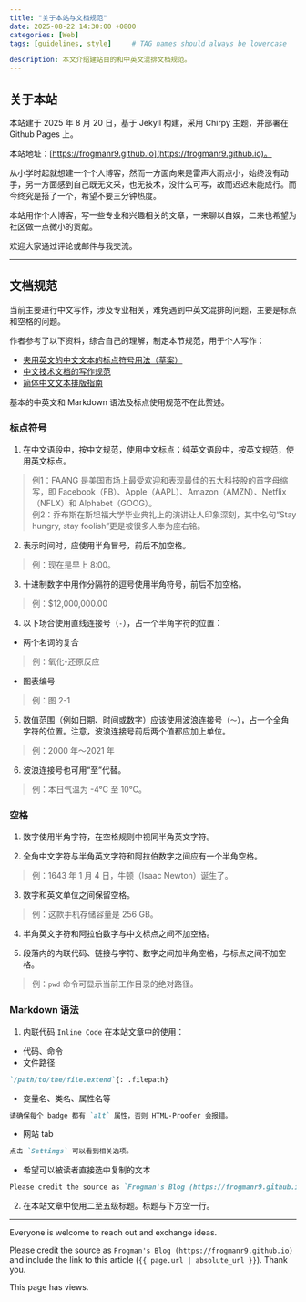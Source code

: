 ```yaml
---
title: "关于本站与文档规范"
date: 2025-08-22 14:30:00 +0800
categories: [Web]
tags: [guidelines, style]     # TAG names should always be lowercase

description: 本文介绍建站目的和中英文混排文档规范。
---
```


## 关于本站

本站建于 2025 年 8 月 20 日，基于 Jekyll 构建，采用 Chirpy 主题，并部署在 Github Pages 上。

本站地址：[https://frogmanr9.github.io](https://frogmanr9.github.io)。

从小学时起就想建一个个人博客，然而一方面向来是雷声大雨点小，始终没有动手，另一方面感到自己既无文采，也无技术，没什么可写，故而迟迟未能成行。而今终究是搭了一个，希望不要三分钟热度。

本站用作个人博客，写一些专业和兴趣相关的文章，一来聊以自娱，二来也希望为社区做一点微小的贡献。

欢迎大家通过评论或邮件与我交流。

---

## 文档规范

当前主要进行中文写作，涉及专业相关，难免遇到中英文混排的问题，主要是标点和空格的问题。

作者参考了以下资料，综合自己的理解，制定本节规范，用于个人写作：
* [夹用英文的中文文本的标点符号用法（草案）](https://www.moe.gov.cn/jyb_sjzl/ziliao/A19/201001/t20100115_75604.html)
* [中文技术文档的写作规范](https://github.com/ruanyf/document-style-guide)
* [简体中文文本排版指南](https://zhuanlan.zhihu.com/p/49729668)

基本的中英文和 Markdown 语法及标点使用规范不在此赘述。

### 标点符号

1. 在中文语段中，按中文规范，使用中文标点；纯英文语段中，按英文规范，使用英文标点。
> 例1：FAANG 是美国市场上最受欢迎和表现最佳的五大科技股的首字母缩写，即 Facebook（FB）、Apple（AAPL）、Amazon（AMZN）、Netflix（NFLX）和 Alphabet（GOOG）。  
> 例2：乔布斯在斯坦福大学毕业典礼上的演讲让人印象深刻，其中名句“Stay hungry, stay foolish”更是被很多人奉为座右铭。

2. 表示时间时，应使用半角冒号，前后不加空格。
> 例：现在是早上 8:00。

3. 十进制数字中用作分隔符的逗号使用半角符号，前后不加空格。
> 例：\$12,000,000.00

4. 以下场合使用直线连接号（`-`），占一个半角字符的位置：
* 两个名词的复合
> 例：氧化-还原反应
* 图表编号
> 例：图 2-1

5. 数值范围（例如日期、时间或数字）应该使用波浪连接号（`～`），占一个全角字符的位置。注意，波浪连接号前后两个值都应加上单位。
> 例：2000 年～2021 年

6. 波浪连接号也可用“至”代替。
> 例：本日气温为 -4°C 至 10°C。

### 空格

1. 数字使用半角字符，在空格规则中视同半角英文字符。

2. 全角中文字符与半角英文字符和阿拉伯数字之间应有一个半角空格。
> 例：1643 年 1 月 4 日，牛顿（Isaac Newton）诞生了。

3. 数字和英文单位之间保留空格。
> 例：这款手机存储容量是 256 GB。

4. 半角英文字符和阿拉伯数字与中文标点之间不加空格。

5. 段落内的内联代码、链接与字符、数字之间加半角空格，与标点之间不加空格。
> 例：`pwd` 命令可显示当前工作目录的绝对路径。

### Markdown 语法

1. 内联代码 `Inline Code` 在本站文章中的使用：
* 代码、命令
* 文件路径
``` markdown
`/path/to/the/file.extend`{: .filepath}
```
* 变量名、类名、属性名等
``` markdown
请确保每个 badge 都有 `alt` 属性，否则 HTML-Proofer 会报错。
```
* 网站 tab
``` markdown
点击 `Settings` 可以看到相关选项。
```
* 希望可以被读者直接选中复制的文本
``` markdown
Please credit the source as `Frogman's Blog (https://frogmanr9.github.io)` and include the link to this article (`{{ page.url | absolute_url }}`). Thank you.
```

2. 在本站文章中使用二至五级标题。标题与下方空一行。

---

Everyone is welcome to reach out and exchange ideas.



Please credit the source as `Frogman's Blog (https://frogmanr9.github.io)` and include the link to this article (`{{ page.url | absolute_url }}`). Thank you.



<!-- Font Awesome CSS for icons -->
<link rel="stylesheet" href="https://use.fontawesome.com/releases/v5.3.1/css/all.css" 
      integrity="sha384-mzrmE5qonljUremFsqc01SB46JvROS7bZs3IO2EmfFsd15uHvIt+Y8vEf7N7fWAU" 
      crossorigin="anonymous">

<!-- Busuanzi visitor counter script -->
<script async src="https://busuanzi.ibruce.info/busuanzi/2.3/busuanzi.pure.mini.js"></script>

<span>
  This page has 
  <span id="busuanzi_value_page_pv">
    <!-- Loading spinner before data is fetched -->
    <i class="fa fa-spinner fa-spin"></i>
  </span> views.
</span>
